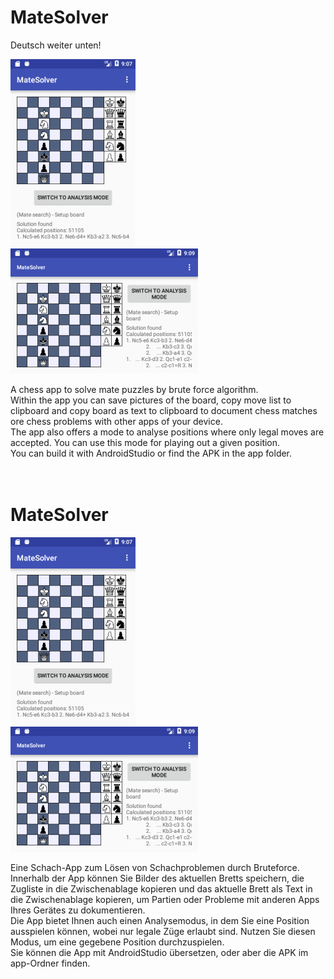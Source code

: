 <h1>MateSolver</h1>
Deutsch weiter unten!<br>
<p>
<img src="device-2017-12-06-100000.png"><br>
<img src="device-2017-12-06-100001.png">
</p>
A chess app to solve mate puzzles by brute force algorithm.<br>
Within the app you can save pictures of the board, copy move list to clipboard and copy board as text
to clipboard to document chess matches ore chess problems with other apps of your device.<br>
The app also offers a mode to analyse positions where only legal moves are accepted. You can use this
mode for playing out a given position.<br>
You can build it with AndroidStudio or find the APK in the app folder.<br>
<br>
<br>
<h1>MateSolver</h1>
<p>
<img src="device-2017-12-06-100000.png"><br>
<img src="device-2017-12-06-100001.png">
</p>
Eine Schach-App zum L&ouml;sen von Schachproblemen durch Bruteforce.<br>
Innerhalb der App können Sie Bilder des aktuellen Bretts speichern, die Zugliste in die Zwischenablage
kopieren und das aktuelle Brett als Text in die Zwischenablage kopieren, um Partien oder Probleme mit
anderen Apps Ihres Gerätes zu dokumentieren.<br>
Die App bietet Ihnen auch einen Analysemodus, in dem Sie eine Position ausspielen können, wobei nur legale
Züge erlaubt sind. Nutzen Sie diesen Modus, um eine gegebene Position durchzuspielen.<br>
Sie k&ouml;nnen die App mit AndroidStudio &uuml;bersetzen, oder aber die APK im app-Ordner finden.<br>


